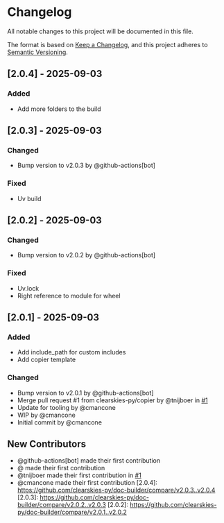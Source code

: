 # Changelog

All notable changes to this project will be documented in this file.

The format is based on [Keep a Changelog](https://keepachangelog.com/en/1.0.0/),
and this project adheres to [Semantic Versioning](https://semver.org/spec/v2.0.0.html).

## [2.0.4] - 2025-09-03

### Added
- Add more folders to the build

## [2.0.3] - 2025-09-03

### Changed
- Bump version to v2.0.3 by @github-actions[bot]

### Fixed
- Uv build

## [2.0.2] - 2025-09-03

### Changed
- Bump version to v2.0.2 by @github-actions[bot]

### Fixed
- Uv.lock
- Right reference to module for wheel

## [2.0.1] - 2025-09-03

### Added
- Add include_path for custom includes
- Add copier template

### Changed
- Bump version to v2.0.1 by @github-actions[bot]
- Merge pull request #1 from clearskies-py/copier by @tnijboer in [#1](https://github.com/clearskies-py/doc-builder/pull/1)
- Update for tooling by @cmancone
- WIP by @cmancone
- Initial commit by @cmancone

## New Contributors
* @github-actions[bot] made their first contribution
* @ made their first contribution
* @tnijboer made their first contribution in [#1](https://github.com/clearskies-py/doc-builder/pull/1)
* @cmancone made their first contribution
[2.0.4]: https://github.com/clearskies-py/doc-builder/compare/v2.0.3..v2.0.4
[2.0.3]: https://github.com/clearskies-py/doc-builder/compare/v2.0.2..v2.0.3
[2.0.2]: https://github.com/clearskies-py/doc-builder/compare/v2.0.1..v2.0.2

<!-- generated by git-cliff -->
